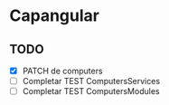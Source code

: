 # Capangular

## TODO

- [x] PATCH de computers
- [ ] Completar TEST ComputersServices
- [ ] Completar TEST ComputersModules
